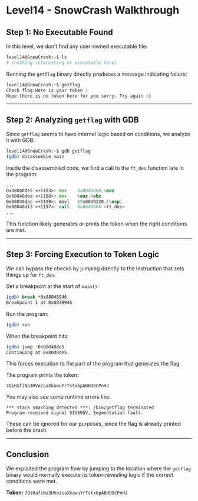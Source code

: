 # Level14 - SnowCrash Walkthrough

## Step 1: No Executable Found

In this level, we don’t find any user-owned executable file:

```bash
level14@SnowCrash:~$ ls
# (nothing interesting or executable here)
```

Running the `getflag` binary directly produces a message indicating failure:

```bash
level14@SnowCrash:~$ getflag
Check flag.Here is your token :
Nope there is no token here for you sorry. Try again :)
```

---

## Step 2: Analyzing `getflag` with GDB

Since `getflag` seems to have internal logic based on conditions, we analyze it with GDB:

```bash
level14@SnowCrash:~$ gdb getflag
(gdb) disassemble main
```


Inside the disassembled code, we find a call to the `ft_des` function late in the program:

```asm
...
0x08048de5 <+1183>: mov    0x804b060,%eax
0x08048dea <+1188>: mov    %eax,%ebx
0x08048dec <+1190>: movl   $0x8049220,(%esp)
0x08048df3 <+1197>: call   0x8048604 <ft_des>
...
```

This function likely generates or prints the token when the right conditions are met.

---

## Step 3: Forcing Execution to Token Logic

We can bypass the checks by jumping directly to the instruction that sets things up for `ft_des`.

Set a breakpoint at the start of `main()`:

```bash
(gdb) break *0x08048946
Breakpoint 1 at 0x8048946
```

Run the program:

```bash
(gdb) run
```

When the breakpoint hits:

```bash
(gdb) jump *0x08048de5
Continuing at 0x8048de5.
```

This forces execution to the part of the program that generates the flag.

The program prints the token:

```
7QiHafiNa3HVozsaXkawuYrTstxbpABHD8CPnHJ
```

You may also see some runtime errors like:

```
*** stack smashing detected ***: /bin/getflag terminated
Program received signal SIGSEGV, Segmentation fault.
```

These can be ignored for our purposes, since the flag is already printed before the crash.

---

## Conclusion

We exploited the program flow by jumping to the location where the `getflag` binary would normally execute its token-revealing logic if the correct conditions were met.

**Token:** `7QiHafiNa3HVozsaXkawuYrTstxbpABHD8CPnHJ`

